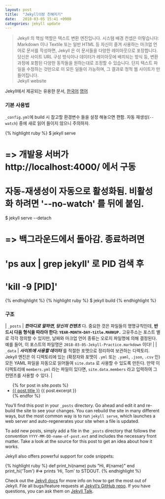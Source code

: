```yaml
---
layout: post
title:  "Jekyll이랑 친해지기"
date:   2018-03-05 15:41 +0900
categories: jekyll update
---
```

> Jekyll 의 핵심 역할은 텍스트 변환 엔진입니다. 시스템 배경 컨셉은 이렇습니다: Markdown 이나 Textile 또는 일반 HTML 등 자신이 즐겨 사용하는 마크업 언어로 문서를 작성하면, Jekyll 은 이 문서들을 다양한 레이아웃으로 포장합니다. 당신은 사이트 URL 구성 방식이나 데이터가 레이아웃에 배치되는 방식 등, 변환 과정에 포함된 다양한 동작들을 원하는대로 조정할 수 있습니다. 단지 텍스트 파일을 수정하는 것만으로 이 모든 일들이 가능하며, 그 결과로 정적 웹 사이트가 만들어집니다.  
>Jekyll website

Jekyll에서 제공되는 유용한 문서, [한국어](https://jekyllrb-ko.github.io/docs/usage/) [영어](https://jekyllrb.com/docs/usage/)

### 기본 사용법
`_config.yml`에 build 시 참고할 환경변수 들을 설정 해놓으면 편함. 자동 재생성(`--watch`) 중에 새로 읽어 들이지 않으니 주의하자.

{% highlight ruby %}
$ jekyll serve
# => 개발용 서버가 http://localhost:4000/ 에서 구동
# 자동-재생성이 자동으로 활성화됨. 비활성화 하려면 '--no-watch' 를 뒤에 붙임.

$ jekyll serve --detach
# => 백그라운드에서 돌아감. 종료하려면
# 'ps aux | grep jekyll' 로 PID 검색 후
# 'kill -9 [PID]'
{% endhighlight %}
{% highlight ruby %}
$ jekyll build
{% endhighlight %}

### 구조

| `_posts` | ***한마디로 말하면, 당신의 컨텐츠*** 다. 중요한 것은 파일들의 명명규칙인데, **반드시 다음 형식을 따라야 한다: `YEAR-MONTH-DAY-title.MARKUP.`** 고유주소는 포스트 별로 각각 정의할 수 있지만, 날짜와 마크업 언어 종류는 오로지 파일명에 의해 결정된다.  예를 들어, 이 포스트의 파일명은 `2018-03-05-Jekyll-Practice.markdown` 이다! |
| `_data` | ***사이트에 사용할 데이터*** 를 적절한 포맷으로 정리하여 보관하는 디렉토리. Jekyll 엔진은 이 디렉토리에 있는 (확장자와 포맷이 `.yml` 또는 `.yaml`, `.json`, `.csv` 인) 모든 YAML 파일을 자동으로 읽어들여 `site.data` 로 사용할 수 있도록 만든다. 만약 이 디렉토리에 `members.yml` 라는 파일이 있다면, `site.data.members` 라고 입력하여 그 컨텐츠를 사용할 수 있다. |


<ul>
  {% for post in site.posts %}
    <li>
      <a href="{{ post.url }}">{{ post.title }}</a>
      {{ post.excerpt }}
    </li>
  {% endfor %}
</ul>

You’ll find this post in your `_posts` directory. Go ahead and edit it and re-build the site to see your changes. You can rebuild the site in many different ways, but the most common way is to run `jekyll serve`, which launches a web server and auto-regenerates your site when a file is updated.

To add new posts, simply add a file in the `_posts` directory that follows the convention `YYYY-MM-DD-name-of-post.ext` and includes the necessary front matter. Take a look at the source for this post to get an idea about how it works.

Jekyll also offers powerful support for code snippets:

{% highlight ruby %}
def print_hi(name)
  puts "Hi, #{name}"
end
print_hi('Tom')
#=> prints 'Hi, Tom' to STDOUT.
{% endhighlight %}

Check out the [Jekyll docs][jekyll-docs] for more info on how to get the most out of Jekyll. File all bugs/feature requests at [Jekyll’s GitHub repo][jekyll-gh]. If you have questions, you can ask them on [Jekyll Talk][jekyll-talk].

[jekyll-docs]: https://jekyllrb.com/docs/home
[jekyll-gh]:   https://github.com/jekyll/jekyll
[jekyll-talk]: https://talk.jekyllrb.com/
